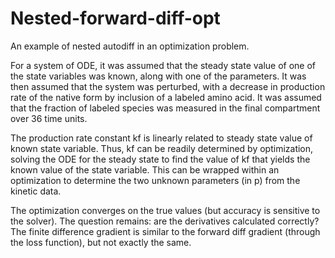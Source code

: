 # Nested-forward-diff-opt

An example of nested autodiff in an optimization problem.

For a system of ODE, it was assumed that the steady state value of one of the state variables was known, along with one of the parameters.  It was then assumed that the system was perturbed, with a decrease in production rate of the native form by inclusion of a labeled amino acid.  It was assumed that the fraction of labeled species was measured in the final compartment over 36 time units.  

The production rate constant kf is linearly related to steady state value of known state variable.  Thus, kf can be readily determined by optimization, solving the ODE for the steady state to find the value of kf that yields the known value of the state variable.  This can be wrapped within an optimization to determine the two unknown parameters (in p) from the kinetic data.

The optimization converges on the true values (but accuracy is sensitive to the solver).  The question remains: are the derivatives calculated correctly?  The finite difference gradient is similar to the forward diff gradient (through the loss function), but not exactly the same.
